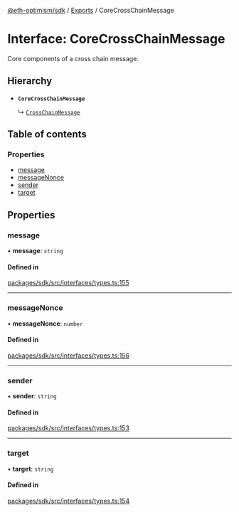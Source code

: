 [@eth-optimism/sdk](../README.md) / [Exports](../modules.md) / CoreCrossChainMessage

# Interface: CoreCrossChainMessage

Core components of a cross chain message.

## Hierarchy

- **`CoreCrossChainMessage`**

  ↳ [`CrossChainMessage`](CrossChainMessage.md)

## Table of contents

### Properties

- [message](CoreCrossChainMessage.md#message)
- [messageNonce](CoreCrossChainMessage.md#messagenonce)
- [sender](CoreCrossChainMessage.md#sender)
- [target](CoreCrossChainMessage.md#target)

## Properties

### message

• **message**: `string`

#### Defined in

[packages/sdk/src/interfaces/types.ts:155](https://github.com/ethereum-optimism/optimism/blob/e5a9fd56/packages/sdk/src/interfaces/types.ts#L155)

___

### messageNonce

• **messageNonce**: `number`

#### Defined in

[packages/sdk/src/interfaces/types.ts:156](https://github.com/ethereum-optimism/optimism/blob/e5a9fd56/packages/sdk/src/interfaces/types.ts#L156)

___

### sender

• **sender**: `string`

#### Defined in

[packages/sdk/src/interfaces/types.ts:153](https://github.com/ethereum-optimism/optimism/blob/e5a9fd56/packages/sdk/src/interfaces/types.ts#L153)

___

### target

• **target**: `string`

#### Defined in

[packages/sdk/src/interfaces/types.ts:154](https://github.com/ethereum-optimism/optimism/blob/e5a9fd56/packages/sdk/src/interfaces/types.ts#L154)
